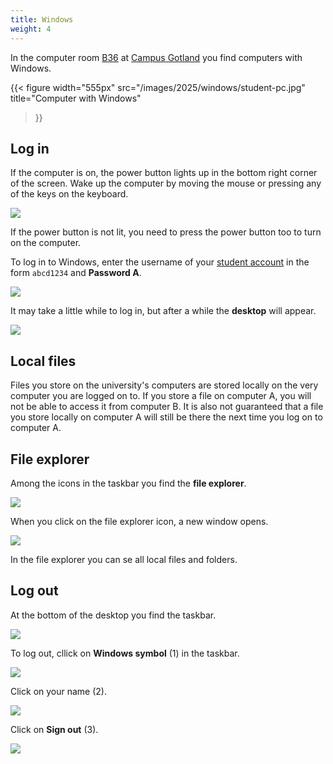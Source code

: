 ```yaml
---
title: Windows
weight: 4
---
```


In the computer room [B36][B36] at [Campus Gotland][gotland] you find computers with
Windows. 

[B36]: https://use.mazemap.com/#v=1&campusid=100&zlevel=3&center=18.288615,57.639342&zoom=18&sharepoitype=poi&sharepoi=293398

[gotland]: https://www.uu.se/en/campus/gotland

{{< figure 
    width="555px" 
    src="/images/2025/windows/student-pc.jpg" 
    title="Computer with Windows" 
>}}

## Log in

If the computer is on, the power button lights up in the bottom right corner of the screen. Wake up the computer
by moving the mouse or pressing any of the keys on the keyboard.

![](/images/en/2025/windows/power-button.png)

If the power button is not lit, you need to press the power button too
to turn on the computer.

To log in to Windows, enter the username of your
[student account][student-account] in the form `abcd1234` and **Password A**.

[student-account]: ../preparation/#student-account

![](/images/2025/windows/login.jpg?width=444px)

It may take a little while to log in, but after a while the **desktop** will
appear.

![](/images/2025/windows/desktop.png)



## Local files

Files you store on the university's computers are  stored locally on the very
computer you are logged on to. If you store a file on computer A, you will not
be able to access it from computer B. It is also not guaranteed that a file you
store locally on computer A will still be there the next time you log on to
computer A.

## File explorer

Among the icons in the taskbar you find the **file explorer**. 

![](/images/en/2025/windows/taskbar-file-explorer.png?width=555px)

When you click on the file explorer icon, a new window opens. 

![](/images/2024/studenttjanster/windows/file-explorer-1.png)

In the file explorer you can se all local files and folders. 

## Log out

At the bottom of the desktop you find the taskbar. 

![](/images/2025/windows/taskbar.png?width=555px)

To log out, cllick on **Windows symbol** (1) in the taskbar. 

![](/images/2025/windows/sign-out-1.png?width=555px)

Click on your name (2).

![](/images/2025/windows/sign-out-2.png?width=555px)

Click on **Sign out** (3).

![](/images/2025/windows/sign-out-3.png?width=555px)